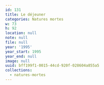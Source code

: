 ```yaml
---
id: 131
title: Le déjeuner
categories: Natures mortes
w: 73
h: 92
location: null
note: null
file: null
year: '1995'
year_start: 1995
year_end: null
image: null
uuid: bff199f1-0015-44cd-920f-028604a855a5
collections:
  - natures-mortes
---
```


